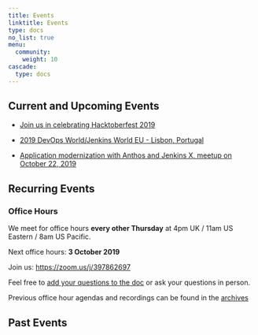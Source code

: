 ```yaml
---
title: Events
linktitle: Events
type: docs
no_list: true
menu:
  community:
    weight: 10
cascade:
  type: docs
---
```


## Current and Upcoming Events

* [Join us in celebrating Hacktoberfest 2019](/blog/2019/09/27/hacktoberfest2019/)

* [2019 DevOps World/Jenkins World EU - Lisbon, Portugal](/community/events/2019-12-dwjw)

* [Application modernization with Anthos and Jenkins X, meetup on October 22, 2019](/community/events/22-10-2019-anthos-jx)

## Recurring Events

### Office Hours

We meet for office hours **every other Thursday** at 4pm UK / 11am US Eastern / 8am US Pacific.

Next office hours: **3 October 2019**

Join us: <https://zoom.us/j/397862697>

Feel free to [add your questions to the doc](https://docs.google.com/document/d/1wHdBlZAN-ndPELuBoM5HBnYiQLvcz92-euXne2mKOEI/edit) or ask your questions in person.

Previous office hour agendas and recordings can be found in the [archives](/community/office_hours/)

## Past Events
